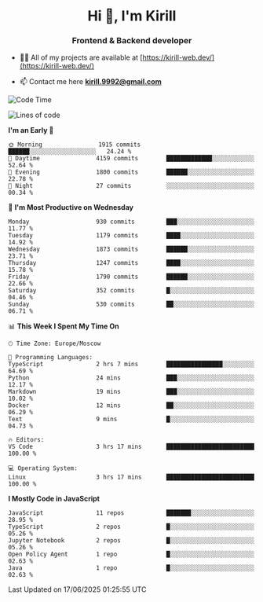 <h1 align="center">Hi 👋, I'm Kirill</h1>
<h3 align="center">Frontend & Backend developer</h3>

- 👨‍💻 All of my projects are available at [https://kirill-web.dev/](https://kirill-web.dev/)

- 📫 Contact me here **kirill.9992@gmail.com**











<!--START_SECTION:waka-->
![Code Time](http://img.shields.io/badge/Code%20Time-2%2C253%20hrs%205%20mins-blue)

![Lines of code](https://img.shields.io/badge/From%20Hello%20World%20I%27ve%20Written-5.0%20million%20lines%20of%20code-blue)

**I'm an Early 🐤** 

```text
🌞 Morning                1915 commits        ██████░░░░░░░░░░░░░░░░░░░   24.24 % 
🌆 Daytime                4159 commits        █████████████░░░░░░░░░░░░   52.64 % 
🌃 Evening                1800 commits        ██████░░░░░░░░░░░░░░░░░░░   22.78 % 
🌙 Night                  27 commits          ░░░░░░░░░░░░░░░░░░░░░░░░░   00.34 % 
```
📅 **I'm Most Productive on Wednesday** 

```text
Monday                   930 commits         ███░░░░░░░░░░░░░░░░░░░░░░   11.77 % 
Tuesday                  1179 commits        ████░░░░░░░░░░░░░░░░░░░░░   14.92 % 
Wednesday                1873 commits        ██████░░░░░░░░░░░░░░░░░░░   23.71 % 
Thursday                 1247 commits        ████░░░░░░░░░░░░░░░░░░░░░   15.78 % 
Friday                   1790 commits        ██████░░░░░░░░░░░░░░░░░░░   22.66 % 
Saturday                 352 commits         █░░░░░░░░░░░░░░░░░░░░░░░░   04.46 % 
Sunday                   530 commits         ██░░░░░░░░░░░░░░░░░░░░░░░   06.71 % 
```


📊 **This Week I Spent My Time On** 

```text
🕑︎ Time Zone: Europe/Moscow

💬 Programming Languages: 
TypeScript               2 hrs 7 mins        ████████████████░░░░░░░░░   64.69 % 
Python                   24 mins             ███░░░░░░░░░░░░░░░░░░░░░░   12.17 % 
Markdown                 19 mins             ███░░░░░░░░░░░░░░░░░░░░░░   10.02 % 
Docker                   12 mins             ██░░░░░░░░░░░░░░░░░░░░░░░   06.29 % 
Text                     9 mins              █░░░░░░░░░░░░░░░░░░░░░░░░   04.73 % 

🔥 Editors: 
VS Code                  3 hrs 17 mins       █████████████████████████   100.00 % 

💻 Operating System: 
Linux                    3 hrs 17 mins       █████████████████████████   100.00 % 
```

**I Mostly Code in JavaScript** 

```text
JavaScript               11 repos            ███████░░░░░░░░░░░░░░░░░░   28.95 % 
TypeScript               2 repos             █░░░░░░░░░░░░░░░░░░░░░░░░   05.26 % 
Jupyter Notebook         2 repos             █░░░░░░░░░░░░░░░░░░░░░░░░   05.26 % 
Open Policy Agent        1 repo              █░░░░░░░░░░░░░░░░░░░░░░░░   02.63 % 
Java                     1 repo              █░░░░░░░░░░░░░░░░░░░░░░░░   02.63 % 
```




 Last Updated on 17/06/2025 01:25:55 UTC
<!--END_SECTION:waka-->
